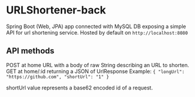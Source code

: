 # URLShortener-back
Spring Boot (Web, JPA) app connected with MySQL DB exposing a simple API for url shortening service.
Hosted by default on `http://localhost:8080`

## API methods
POST at home URL with a body of raw String describing an URL to shorten.
GET at home/:id returning a JSON of UrlResponse
Example: 
`{
  "longUrl": "https://github.com",
  "shortUrl": "1"
}`

shortUrl value represents a base62 encoded id of a request.
